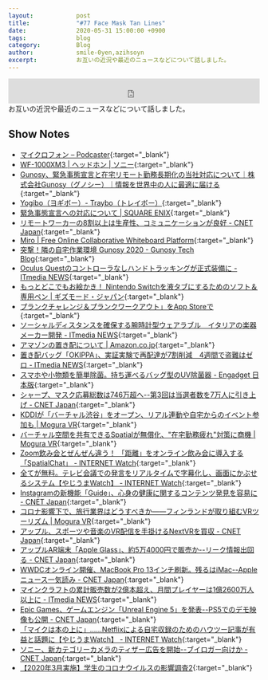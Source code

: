 ```yaml
---
layout:            post
title:             "#77 Face Mask Tan Lines"
date:              2020-05-31 15:00:00 +0900
tags:              blog
category:          Blog
author:            smile-0yen,azihsoyn
excerpt:           お互いの近況や最近のニュースなどについて話しました。
---
```

<iframe width="100%" height="50" scrolling="no" frameborder="no" src="https://w.soundcloud.com/player/?url=https%3A//api.soundcloud.com/tracks/831491983&color=%23ff5500&auto_play=false&hide_related=false&show_comments=false&show_user=true&show_reposts=false&show_teaser=false&visual=false&show_artwork=false&default_height=75"></iframe>
お互いの近況や最近のニュースなどについて話しました。

## Show Notes
- [マイクロフォン – Podcaster](https://ja.rode.com/microphones/podcaster){:target="_blank"}
- [WF\-1000XM3 \| ヘッドホン \| ソニー](https://www.sony.jp/headphone/products/WF-1000XM3/){:target="_blank"}
- [Gunosy、緊急事態宣言と在宅リモート勤務長期化の当社対応について｜株式会社Gunosy（グノシー）｜情報を世界中の人に最適に届ける](https://gunosy.co.jp/news/241){:target="_blank"}
- [Yogibo（ヨギボー）\- Traybo（トレイボー）](https://yogibo.jp/products/detail/trb2){:target="_blank"}
- [緊急事態宣言への対応について \| SQUARE ENIX](https://www.jp.square-enix.com/company/ja/news/2020/html/mt-preview-1786dd2dd7853cb16396ed1dec278e535a302a07.html){:target="_blank"}
- [リモートワーカーの8割以上は生産性、コミュニケーションが良好 \- CNET Japan](https://japan.cnet.com/article/35153696/){:target="_blank"}
- [Miro \| Free Online Collaborative Whiteboard Platform](https://miro.com/){:target="_blank"}
- [突撃！隣の自宅作業環境 Gunosy 2020 \- Gunosy Tech Blog](https://tech.gunosy.io/entry/work_from_home){:target="_blank"}
- [Oculus Questのコントローラなしハンドトラッキングが正式装備に \- ITmedia NEWS](https://www.itmedia.co.jp/news/articles/2005/19/news069.html){:target="_blank"}
- [もっとどこでもお絵かき！ Nintendo Switchを液タブにするためのソフト＆専用ペン \| ギズモード・ジャパン](https://www.gizmodo.jp/2020/05/nintendo-switch-tablet-pen.html){:target="_blank"}
- [プランクチャレンジ＆プランクワークアウト」をApp Storeで](https://apps.apple.com/jp/app/%E3%83%97%E3%83%A9%E3%83%B3%E3%82%AF%E3%83%81%E3%83%A3%E3%83%AC%E3%83%B3%E3%82%B8-%E3%83%97%E3%83%A9%E3%83%B3%E3%82%AF%E3%83%AF%E3%83%BC%E3%82%AF%E3%82%A2%E3%82%A6%E3%83%88/id1442191346){:target="_blank"}
- [ソーシャルディスタンスを確保する腕時計型ウェアラブル　イタリアの楽器メーカー開発 \- ITmedia NEWS](https://www.itmedia.co.jp/news/articles/2005/20/news064.html){:target="_blank"}
- [アマゾンの置き配について \| Amazon\.co\.jp](https://www.amazon.co.jp/%E7%BD%AE%E3%81%8D%E9%85%8D/b?ie=UTF8&node=6665180051){:target="_blank"}
- [置き配バッグ「OKIPPA」、実証実験で再配達が7割削減　4週間で盗難はゼロ \- ITmedia NEWS](https://www.itmedia.co.jp/news/articles/2005/20/news080.html){:target="_blank"}
- [スマホや小物類を簡単除菌。持ち運べるバッグ型のUV除菌器 \- Engadget 日本版](https://japanese.engadget.com/jp-2020-05-17-uv.html){:target="_blank"}
- [シャープ、マスク応募総数は746万超へ\-\-第3回は当選者数を7万人に引き上げ \- CNET Japan](https://japan.cnet.com/article/35153822/){:target="_blank"}
- [KDDIが「バーチャル渋谷」をオープン、リアル連動や自宅からのイベント参加も \| Mogura VR](https://www.moguravr.com/kddi-virtual-shibuya-open/){:target="_blank"}
- [バーチャル空間を共有できるSpatialが無償化、"在宅勤務疲れ"対策に商機 \| Mogura VR](https://www.moguravr.com/spatial-virtual-collaboration-platform-free/){:target="_blank"}
- [Zoom飲み会とぜんぜん違う！ 「距離」をオンライン飲み会に導入する「SpatialChat」 \- INTERNET Watch](https://internet.watch.impress.co.jp/docs/review/1252198.html){:target="_blank"}
- [全てが無料。テレビ会議での発言をリアルタイムで字幕化し、画面にかぶせるシステム【やじうまWatch】 \- INTERNET Watch](https://internet.watch.impress.co.jp/docs/yajiuma/1253422.html){:target="_blank"}
- [Instagramの新機能「Guide」、心身の健康に関するコンテンツ発見を容易に \- CNET Japan](https://japan.cnet.com/article/35153972/){:target="_blank"}
- [コロナ影響下で、旅行業界はどうすべきか――フィンランドが取り組むVRツーリズム \| Mogura VR](https://www.moguravr.com/finland-vr-tourism/){:target="_blank"}
- [アップル、スポーツや音楽のVR配信を手掛けるNextVRを買収 \- CNET Japan](https://japan.cnet.com/article/35153801/){:target="_blank"}
- [アップルAR端末「Apple Glass」、約5万4000円で販売か\-\-リーク情報出回る \- CNET Japan](https://japan.cnet.com/article/35154036/){:target="_blank"}
- [WWDCオンライン開催、MacBook Pro 13インチ刷新。残るはiMac\-\-Appleニュース一気読み \- CNET Japan](https://japan.cnet.com/article/35153687/){:target="_blank"}
- [マインクラフトの累計販売数が2億本超え、月間プレイヤーは1億2600万人以上に \- ITmedia NEWS](https://www.itmedia.co.jp/news/articles/2005/19/news042.html){:target="_blank"}
- [Epic Games、ゲームエンジン「Unreal Engine 5」を発表\-\-PS5でのデモ映像も公開 \- CNET Japan](https://japan.cnet.com/article/35153769/){:target="_blank"}
- [「マイクは本の上に」……Netflixによる自宅収録のためのハウツー記事が有益と話題に【やじうまWatch】 \- INTERNET Watch](https://internet.watch.impress.co.jp/docs/yajiuma/1253176.html){:target="_blank"}
- [ソニー、新カテゴリーカメラのティザー広告を開始\-\-ブイロガー向けか \- CNET Japan](https://japan.cnet.com/article/35153999/){:target="_blank"}
- [【2020年3月実施】学生のコロナウイルスの影響調査2](https://lab.testee.co/2020_covid_19_result2){:target="_blank"}
